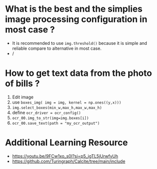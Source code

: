 # What is the best and the simplies image processing configuration in most case ?

*   It is recommended to use `img.threshold()` because it is simple and reliable compare to alternative in most case.
*   /

# How to get text data from the photo of bills ?

1.  Edit image
2.  use `boxes_img( img = img, kernel = np.ones((y,x)))`
3.  `img.select_boxes(min_w,max_h,max_w,max_h)`
4.  define `ocr_driver = ocr_config()`
5.  `ocr_00.img_to_str(img=img.boxes[i])`
6.  `ocr_00.save_text(path = "my_ocr_output")`

# Additional Learning Resource

*   https://youtu.be/9FCw1xo_s0I?si=p5_igTL5jUrwfvUh
*   https://github.com/Turingraph/Calcite/tree/main/include
